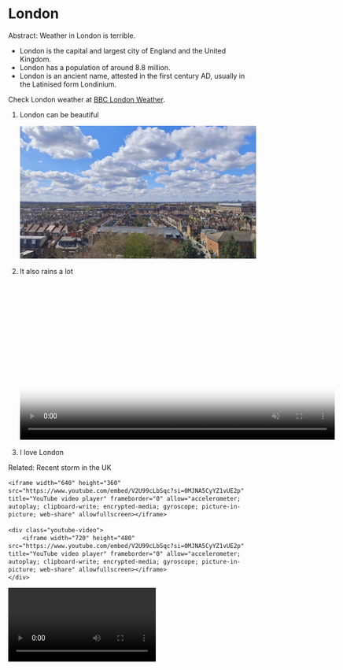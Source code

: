 # London

Abstract: Weather in London is terrible.

- London is the capital and largest city of England and the United Kingdom.
- London has a population of around 8.8 million.
- London is an ancient name, attested in the first century AD, usually in the Latinised form Londinium.

Check London weather at [BBC London Weather](https://www.bbc.co.uk/weather/2643743).

1. London can be beautiful

    <!-- ![Sunny London image](images/sunny.jpg) -->
    
    <img src="images/sunny.jpg" alt="This is suppose to be an image" width="640"/>

2. It also rains a lot

    <!-- ![Rainy London video](videos/raining.mp4) -->

    <video poster="images/sunny.jpg" autoplay controls muted loop width="640">
    <source src="videos/raining.mp4" type="video/mp4">
    </video>
3. I love London

Related: Recent storm in the UK 

    <iframe width="640" height="360" src="https://www.youtube.com/embed/V2U99cLbSqc?si=0MJNA5CyYZ1vUE2p" title="YouTube video player" frameborder="0" allow="accelerometer; autoplay; clipboard-write; encrypted-media; gyroscope; picture-in-picture; web-share" allowfullscreen></iframe>

    <div class="youtube-video">
        <iframe width="720" height="480" src="https://www.youtube.com/embed/V2U99cLbSqc?si=0MJNA5CyYZ1vUE2p" title="YouTube video player" frameborder="0" allow="accelerometer; autoplay; clipboard-write; encrypted-media; gyroscope; picture-in-picture; web-share" allowfullscreen></iframe>
    </div>

<video src='https://www.youtube.com/embed/V2U99cLbSqc?si=0MJNA5CyYZ1vUE2p'></video>